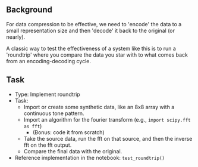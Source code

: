 ## Background

For data compression to be effective,
we need to 'encode' the data to a small representation size 
and then 'decode' it back to the original (or nearly).

A classic way to test the effectiveness of a system like this is to run a 
'roundtrip' where you compare the data you star with to what comes back from an encoding-decoding cycle. 

## Task

- Type: Implement roundtrip
- Task:
  - Import or create some synthetic data, like an 8x8 array with a continuous tone pattern.
  - Import an algorithm for the fourier transform (e.g., `import scipy.fft as fft`) 
    - (Bonus: code it from scratch)
  - Take the source data, run the fft on that source, and then the inverse fft on the fft output.
  - Compare the final data with the original.
- Reference implementation in the notebook: `test_roundtrip()`
